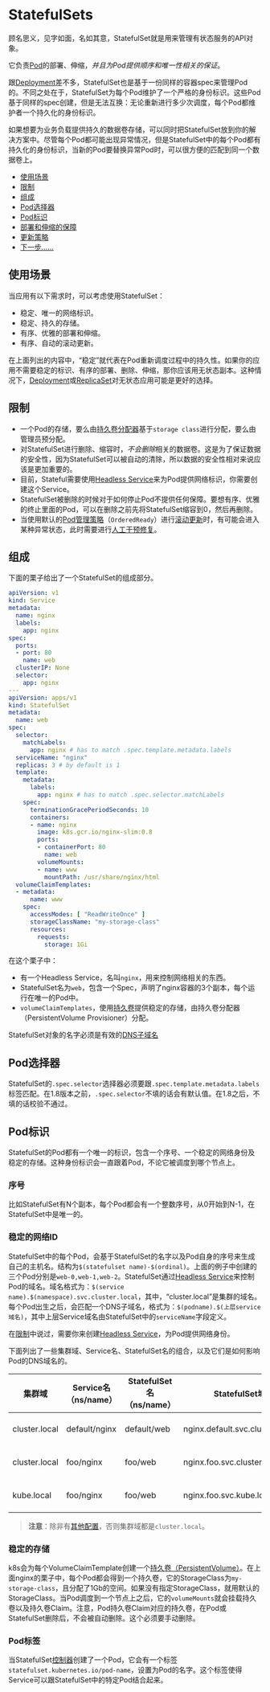 # StatefulSets

顾名思义，见字如面，名如其意，StatefulSet就是用来管理有状态服务的API对象。

它负责[Pod](../泡德（Pod）/概要.md)的部署、伸缩，*并且为Pod提供顺序和唯一性相关的保证*。

跟[Deployment](Deployment.md)差不多，StatefulSet也是基于一份同样的容器spec来管理Pod的。不同之处在于，StatefulSet为每个Pod维护了一个严格的身份标识。这些Pod基于同样的spec创建，但是无法互换：无论重新进行多少次调度，每个Pod都维护者一个持久化的身份标识。

如果想要为业务负载提供持久的数据卷存储，可以同时把StatefulSet放到你的解决方案中。尽管每个Pod都可能出现异常情况，但是StatefulSet中的每个Pod都有持久化的身份标识，当新的Pod要替换异常Pod时，可以很方便的匹配到同一个数据卷上。

- [使用场景](#使用场景)
- [限制](#限制)
- [组成](#组成)
- [Pod选择器](#Pod选择器)
- [Pod标识](#Pod标识)
- [部署和伸缩的保障](#部署和伸缩的保障)
- [更新策略](#更新策略)
- [下一步……](#下一步)

## 使用场景

当应用有以下需求时，可以考虑使用StatefulSet：

- 稳定、唯一的网络标识。
- 稳定、持久的存储。
- 有序、优雅的部署和伸缩。
- 有序、自动的滚动更新。

在上面列出的内容中，“稳定”就代表在Pod重新调度过程中的持久性。如果你的应用不需要稳定的标识、有序的部署、删除、伸缩，那你应该用无状态副本。这种情况下，[Deployment](Deployment.md)或[ReplicaSet](ReplicaSet.md)对无状态应用可能是更好的选择。

## 限制

- 一个Pod的存储，要么由[持久卷分配器](https://github.com/kubernetes/examples/blob/master/staging/persistent-volume-provisioning/README.md)基于`storage class`进行分配，要么由管理员预分配。
- 对StatefulSet进行删除、缩容时，*不会删除*相关的数据卷。这是为了保证数据的安全性，因为StatefulSet可以被自动的清除，所以数据的安全性相对来说应该是更加重要的。
- 目前，Stateful需要使用[Headless Service]()来为Pod提供网络标识，你需要创建这个Service。
- StatefulSet被删除的时候对于如何停止Pod不提供任何保障。要想有序、优雅的终止里面的Pod，可以在删除之前先将StatefulSet缩容到0，然后再删除。
- 当使用默认的[Pod管理策略](#Pod管理策略)（`OrderedReady`）进行[滚动更新](#滚动更新)时，有可能会进入某种异常状态，此时需要进行[人工干预修复](#强制回滚)。

## 组成

下面的栗子给出了一个StatefulSet的组成部分。

```yaml
apiVersion: v1
kind: Service
metadata:
  name: nginx
  labels:
    app: nginx
spec:
  ports:
  - port: 80
    name: web
  clusterIP: None
  selector:
    app: nginx
---
apiVersion: apps/v1
kind: StatefulSet
metadata:
  name: web
spec:
  selector:
    matchLabels:
      app: nginx # has to match .spec.template.metadata.labels
  serviceName: "nginx"
  replicas: 3 # by default is 1
  template:
    metadata:
      labels:
        app: nginx # has to match .spec.selector.matchLabels
    spec:
      terminationGracePeriodSeconds: 10
      containers:
      - name: nginx
        image: k8s.gcr.io/nginx-slim:0.8
        ports:
        - containerPort: 80
          name: web
        volumeMounts:
        - name: www
          mountPath: /usr/share/nginx/html
  volumeClaimTemplates:
  - metadata:
      name: www
    spec:
      accessModes: [ "ReadWriteOnce" ]
      storageClassName: "my-storage-class"
      resources:
        requests:
          storage: 1Gi
```

在这个栗子中：

- 有一个Headless Service，名叫`nginx`，用来控制网络相关的东西。
- StatefulSet名为`web`，包含一个Spec，声明了nginx容器的3个副本，每个运行在唯一的Pod中。
- `volumeClaimTemplates`，使用[持久卷]()提供稳定的存储，由持久卷分配器（PersistentVolume Provisioner）分配。

StatefulSet对象的名字必须是有效的[DNS子域名](../../概要/Kubernetes对象/对象的名字和ID.md#DNS子域名)

## Pod选择器

StatefulSet的`.spec.selector`选择器必须要跟`.spec.template.metadata.labels`标签匹配。在1.8版本之前，`.spec.selector`不填的话会有默认值。在1.8之后，不填的话校验不通过。

## Pod标识

StatefulSet的Pod都有一个唯一的标识，包含一个序号、一个稳定的网络身份及稳定的存储。这种身份标识会一直跟着Pod，不论它被调度到哪个节点上。

### 序号

比如StatefulSet有N个副本，每个Pod都会有一个整数序号，从0开始到N-1，在StatefulSet中是唯一的。

### 稳定的网络ID

StatefulSet中的每个Pod，会基于StatefulSet的名字以及Pod自身的序号来生成自己的主机名。结构为`$(statefulset name)-$(ordinal)`。上面的例子中创建的三个Pod分别是`web-0,web-1,web-2`。StatefulSet通过[Headless Service]()来控制Pod的域名。域名格式为：`$(service name).$(namespace).svc.cluster.local`，其中，“cluster.local”是集群的域名。每个Pod出生之后，会匹配一个DNS子域名，格式为：`$(podname).$(上层service域名)`，其中上层Service域名由StatefulSet中的`serviceName`字段定义。

在[限制](#限制)中说过，需要你来创建[Headless Service]()，为Pod提供网络身份。

下面列出了一些集群域、Service名、StatefulSet名的组合，以及它们是如何影响Pod的DNS域名的。

集群域|Service名（ns/name）|StatefulSet名（ns/name）|StatefulSet域|Pod DNS|Pod主机名
-|-|-|-|-|-
cluster.local|default/nginx|default/web|nginx.default.svc.cluster.local|web-{0..N-1}.nginx.default.svc.cluster.local|web-{0..N-1}
cluster.local|foo/nginx|foo/web|nginx.foo.svc.cluster.local|web-{0..N-1}.nginx.foo.svc.cluster.local|web-{0..N-1}
kube.local|foo/nginx|foo/web|nginx.foo.svc.kube.local|web-{0..N-1}.nginx.foo.svc.kube.local|web-{0..N-1}

>**注意**：除非有[其他配置]()，否则集群域都是`cluster.local`。

### 稳定的存储

k8s会为每个VolumeClaimTemplate创建一个[持久卷（PersistentVolume）]()。在上面nginx的栗子中，每个Pod都会得到一个持久卷，它的StorageClass为`my-storage-class`，且分配了1Gb的空间。如果没有指定StorageClass，就用默认的StorageClass。当Pod调度到一个节点上之后，它的`volumeMounts`就会挂载持久卷以及持久卷Claim。注意，Pod持久卷Claim对应的持久卷，在Pod或StatefulSet删除后，不会被自动删除。这个必须要手动删除。

### Pod标签

当StatefulSet[控制器](../../集群架构/控制器.md)创建了一个Pod，它会有一个标签`statefulset.kubernetes.io/pod-name`，设置为Pod的名字。这个标签使得Service可以跟StatefulSet中的特定Pod结合起来。